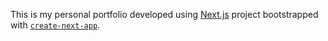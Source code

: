 This is my personal portfolio developed using [Next.js](https://nextjs.org) project bootstrapped with [`create-next-app`](https://nextjs.org/docs/app/api-reference/cli/create-next-app).